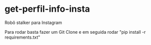 # get-perfil-info-insta
Robô stalker para Instagram


Para rodar basta fazer um Git Clone e em seguida rodar "pip install -r requirements.txt"
